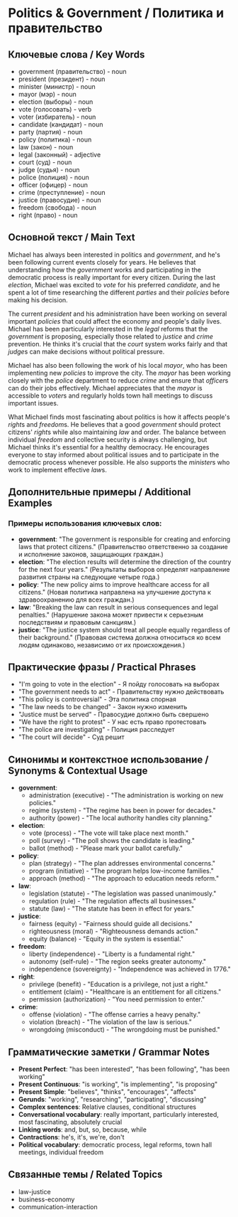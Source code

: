 # Politics & Government / Политика и правительство

## Ключевые слова / Key Words
- government (правительство) - noun
- president (президент) - noun
- minister (министр) - noun
- mayor (мэр) - noun
- election (выборы) - noun
- vote (голосовать) - verb
- voter (избиратель) - noun
- candidate (кандидат) - noun
- party (партия) - noun
- policy (политика) - noun
- law (закон) - noun
- legal (законный) - adjective
- court (суд) - noun
- judge (судья) - noun
- police (полиция) - noun
- officer (офицер) - noun
- crime (преступление) - noun
- justice (правосудие) - noun
- freedom (свобода) - noun
- right (право) - noun

## Основной текст / Main Text

Michael has always been interested in politics and *government*, and he's been following current events closely for years. He believes that understanding how the *government* works and participating in the democratic process is really important for every citizen. During the last *election*, Michael was excited to *vote* for his preferred *candidate*, and he spent a lot of time researching the different *parties* and their *policies* before making his decision.

The current *president* and his administration have been working on several important *policies* that could affect the economy and people's daily lives. Michael has been particularly interested in the *legal* reforms that the *government* is proposing, especially those related to *justice* and *crime* prevention. He thinks it's crucial that the *court* system works fairly and that *judge*s can make decisions without political pressure.

Michael has also been following the work of his local *mayor*, who has been implementing new *policies* to improve the city. The *mayor* has been working closely with the *police* department to reduce *crime* and ensure that *officer*s can do their jobs effectively. Michael appreciates that the *mayor* is accessible to *voter*s and regularly holds town hall meetings to discuss important issues.

What Michael finds most fascinating about politics is how it affects people's *right*s and *freedom*s. He believes that a good *government* should protect citizens' *right*s while also maintaining *law* and order. The balance between individual *freedom* and collective security is always challenging, but Michael thinks it's essential for a healthy democracy. He encourages everyone to stay informed about political issues and to participate in the democratic process whenever possible. He also supports the *minister*s who work to implement effective *law*s.

## Дополнительные примеры / Additional Examples

### Примеры использования ключевых слов:
- **government**: "The government is responsible for creating and enforcing laws that protect citizens." (Правительство ответственно за создание и исполнение законов, защищающих граждан.)
- **election**: "The election results will determine the direction of the country for the next four years." (Результаты выборов определят направление развития страны на следующие четыре года.)
- **policy**: "The new policy aims to improve healthcare access for all citizens." (Новая политика направлена на улучшение доступа к здравоохранению для всех граждан.)
- **law**: "Breaking the law can result in serious consequences and legal penalties." (Нарушение закона может привести к серьезным последствиям и правовым санкциям.)
- **justice**: "The justice system should treat all people equally regardless of their background." (Правовая система должна относиться ко всем людям одинаково, независимо от их происхождения.)

## Практические фразы / Practical Phrases

- "I'm going to vote in the election" - Я пойду голосовать на выборах
- "The government needs to act" - Правительству нужно действовать
- "This policy is controversial" - Эта политика спорная
- "The law needs to be changed" - Закон нужно изменить
- "Justice must be served" - Правосудие должно быть свершено
- "We have the right to protest" - У нас есть право протестовать
- "The police are investigating" - Полиция расследует
- "The court will decide" - Суд решит

## Синонимы и контекстное использование / Synonyms & Contextual Usage

- **government**: 
  - administration (executive) - "The administration is working on new policies."
  - regime (system) - "The regime has been in power for decades."
  - authority (power) - "The local authority handles city planning."
- **election**: 
  - vote (process) - "The vote will take place next month."
  - poll (survey) - "The poll shows the candidate is leading."
  - ballot (method) - "Please mark your ballot carefully."
- **policy**: 
  - plan (strategy) - "The plan addresses environmental concerns."
  - program (initiative) - "The program helps low-income families."
  - approach (method) - "The approach to education needs reform."
- **law**: 
  - legislation (statute) - "The legislation was passed unanimously."
  - regulation (rule) - "The regulation affects all businesses."
  - statute (law) - "The statute has been in effect for years."
- **justice**: 
  - fairness (equity) - "Fairness should guide all decisions."
  - righteousness (moral) - "Righteousness demands action."
  - equity (balance) - "Equity in the system is essential."
- **freedom**: 
  - liberty (independence) - "Liberty is a fundamental right."
  - autonomy (self-rule) - "The region seeks greater autonomy."
  - independence (sovereignty) - "Independence was achieved in 1776."
- **right**: 
  - privilege (benefit) - "Education is a privilege, not just a right."
  - entitlement (claim) - "Healthcare is an entitlement for all citizens."
  - permission (authorization) - "You need permission to enter."
- **crime**: 
  - offense (violation) - "The offense carries a heavy penalty."
  - violation (breach) - "The violation of the law is serious."
  - wrongdoing (misconduct) - "The wrongdoing must be punished."

## Грамматические заметки / Grammar Notes

- **Present Perfect**: "has been interested", "has been following", "has been working"
- **Present Continuous**: "is working", "is implementing", "is proposing"
- **Present Simple**: "believes", "thinks", "encourages", "affects"
- **Gerunds**: "working", "researching", "participating", "discussing"
- **Complex sentences**: Relative clauses, conditional structures
- **Conversational vocabulary**: really important, particularly interested, most fascinating, absolutely crucial
- **Linking words**: and, but, so, because, while
- **Contractions**: he's, it's, we're, don't
- **Political vocabulary**: democratic process, legal reforms, town hall meetings, individual freedom

## Связанные темы / Related Topics

- law-justice
- business-economy
- communication-interaction

